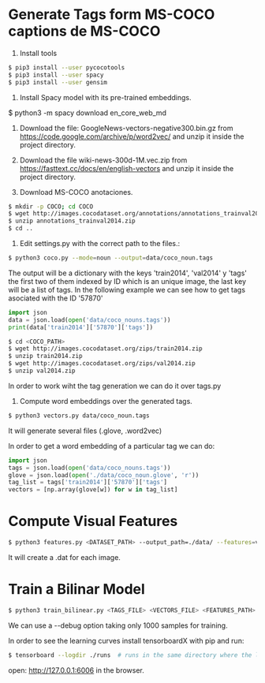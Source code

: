 Generate Tags form MS-COCO captions de MS-COCO
=======================================

1. Install tools

```sh
$ pip3 install --user pycocotools
$ pip3 install --user spacy
$ pip3 install --user gensim
```

1. Install Spacy model with its pre-trained embeddings.

$ python3 -m spacy download en_core_web_md

1. Download the file: GoogleNews-vectors-negative300.bin.gz from
https://code.google.com/archive/p/word2vec/ and unzip it inside the project directory.

1. Download the file wiki-news-300d-1M.vec.zip from
https://fasttext.cc/docs/en/english-vectors and unzip it inside the project directory.

1. Download MS-COCO anotaciones.

```sh
$ mkdir -p COCO; cd COCO
$ wget http://images.cocodataset.org/annotations/annotations_trainval2014.zip
$ unzip annotations_trainval2014.zip
$ cd ..
```

1. Edit settings.py with the correct path to the files.:

```sh
$ python3 coco.py --mode=noun --output=data/coco_noun.tags
```

The output will be a dictionary with the keys 'train2014', 'val2014' y 'tags'
the first two of them indexed by ID which is an unique image, the last key will be a
list of tags. In the following example we can see how to get tags asociated with the ID '57870'

```python
import json
data = json.load(open('data/coco_nouns.tags'))
print(data['train2014']['57870']['tags'])
```

```sh
$ cd <COCO_PATH>
$ wget http://images.cocodataset.org/zips/train2014.zip
$ unzip train2014.zip
$ wget http://images.cocodataset.org/zips/val2014.zip
$ unzip val2014.zip
```


In order to work wiht the tag generation we can do it over tags.py

1. Compute word embeddings over the generated tags.

```sh
$ python3 vectors.py data/coco_noun.tags
```

It will generate several files (.glove, .word2vec)

In order to get a word embedding of a particular tag we can do:


```python
import json
tags = json.load(open('data/coco_nouns.tags'))
glove = json.load(open('./data/coco_noun.glove', 'r'))
tag_list = tags['train2014']['57870']['tags']
vectors = [np.array(glove[w]) for w in tag_list]
```

Compute Visual Features
==========================

```sh
$ python3 features.py <DATASET_PATH> --output_path=./data/ --features=vgg19
```

It will create a .dat for each image.


Train a Bilinar Model
========================

```sh
$ python3 train_bilinear.py <TAGS_FILE> <VECTORS_FILE> <FEATURES_PATH> --batch_size=16 --learning_rate=1e-4
```

We can use a --debug option taking only 1000 samples for training.

In order to see the learning curves install tensorboardX with pip and run:


```sh
$ tensorboard --logdir ./runs  # runs in the same directory where the logs were saved
```

open: http://127.0.0.1:6006 in the browser.
